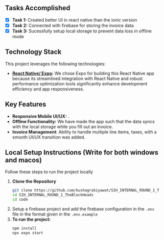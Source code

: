 ## Tasks Accomplished

- [x] **Task 1:** Created better UI in react native than the ionic version
- [x] **Task 2:** Connected with firebase for storing the invoice data
- [x] **Task 3:** Sucessfully setup local storage to prevent data loss in offline mode

## Technology Stack

This project leverages the following technologies:

- **[React Native/ Expo](https://expo.dev/):** We chose Expo for building this React Native app because its streamlined integration with React Native and robust performance optimization tools significantly enhance development efficiency and app responsiveness.

## Key Features

- **Responsive Mobile UI/UX:** .
- **Offline Functionality:** We have made the app such that the data syncs with the local storage while you fill out an invoice.
- **Invoice Management**: Ability to handle multiple line items, taxes, with a smooth UI/UX transition was added.

## Local Setup Instructions (Write for both windows and macos)

Follow these steps to run the project locally

1. **Clone the Repository**
   ```bash
   git clone https://github.com/kushagrakiyawat/SIH_INTERNAL_ROUND_1_TheBlockHeads.git
   cd SIH_INTERNAL_ROUND_1_TheBlockHeads
   cd code
   ```
2. Setup a firebase project and add the firebase configuration in the `.env` file in the format given in the `.env.example`
3. **To run the project:**
   ```bash
   npm install
   npx expo start
   ```
